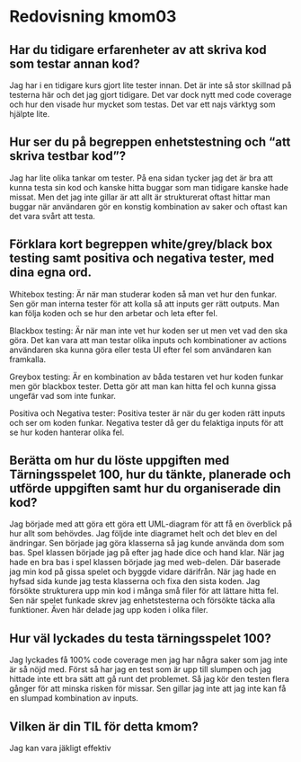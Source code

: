 ---
---
Redovisning kmom03
=========================

Har du tidigare erfarenheter av att skriva kod som testar annan kod?
--------
Jag har i en tidigare kurs gjort lite tester innan. Det är inte så stor skillnad på testerna här och det jag gjort tidigare. Det var dock nytt med code coverage och hur den visade hur mycket som testas. Det var ett najs värktyg som hjälpte lite.

Hur ser du på begreppen enhetstestning och “att skriva testbar kod”?
--------
Jag har lite olika tankar om tester. På ena sidan tycker jag det är bra att kunna testa sin kod och kanske hitta buggar som man tidigare kanske hade missat. Men det jag inte gillar är att allt är strukturerat oftast hittar man buggar när användaren gör en konstig kombination av saker och oftast kan det vara svårt att testa.

Förklara kort begreppen white/grey/black box testing samt positiva och negativa tester, med dina egna ord.
--------
Whitebox testing: Är när man studerar koden så man vet hur den funkar. Sen gör man interna tester för att kolla så att inputs ger rätt outputs. Man kan följa koden och se hur den arbetar och leta efter fel.

Blackbox testing: Är när man inte vet hur koden ser ut men vet vad den ska göra. Det kan vara att man testar olika inputs och kombinationer av actions användaren ska kunna göra eller testa UI efter fel som användaren kan framkalla.

Greybox testing: Är en kombination av båda testaren vet hur koden funkar men gör blackbox tester. Detta gör att man kan hitta fel och kunna gissa ungefär vad som inte funkar.

Positiva och Negativa tester: Positiva tester är när du ger koden rätt inputs och ser om koden funkar. Negativa tester då ger du felaktiga inputs för att se hur koden hanterar olika fel.

Berätta om hur du löste uppgiften med Tärningsspelet 100, hur du tänkte, planerade och utförde uppgiften samt hur du organiserade din kod?
--------
Jag började med att göra ett göra ett UML-diagram för att få en överblick på hur allt som behövdes. Jag följde inte diagramet helt och det blev en del ändringar. Sen började jag göra klasserna så jag kunde använda dom som bas. Spel klassen började jag på efter jag hade dice och hand klar. När jag hade en bra bas i spel klassen började jag med web-delen. Där baserade jag min kod på gissa spelet och byggde vidare därifrån. När jag hade en hyfsad sida kunde jag testa klasserna och fixa den sista koden. Jag försökte strukturera upp min kod i många små filer för att lättare hitta fel. Sen när spelet funkade skrev jag enhetstesterna och försökte täcka alla funktioner. Även här delade jag upp koden i olika filer.

Hur väl lyckades du testa tärningsspelet 100?
--------
Jag lyckades få 100% code coverage men jag har några saker som jag inte är så nöjd med. Först så har jag en test som är upp till slumpen och jag hittade inte ett bra sätt att gå runt det problemet. Så jag kör den testen flera gånger för att minska risken för missar. Sen gillar jag inte att jag inte kan få en slumpad kombination av inputs.

Vilken är din TIL för detta kmom?
--------
Jag kan vara jäkligt effektiv

